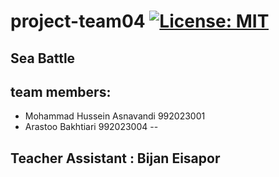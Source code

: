 # project-team04 [![License: MIT](https://img.shields.io/badge/License-MIT-yellow.svg)](https://opensource.org/licenses/MIT)
## Sea Battle
## team members:
+ Mohammad Hussein Asnavandi 992023001
+ Arastoo Bakhtiari 992023004
--
## Teacher Assistant : Bijan Eisapor
